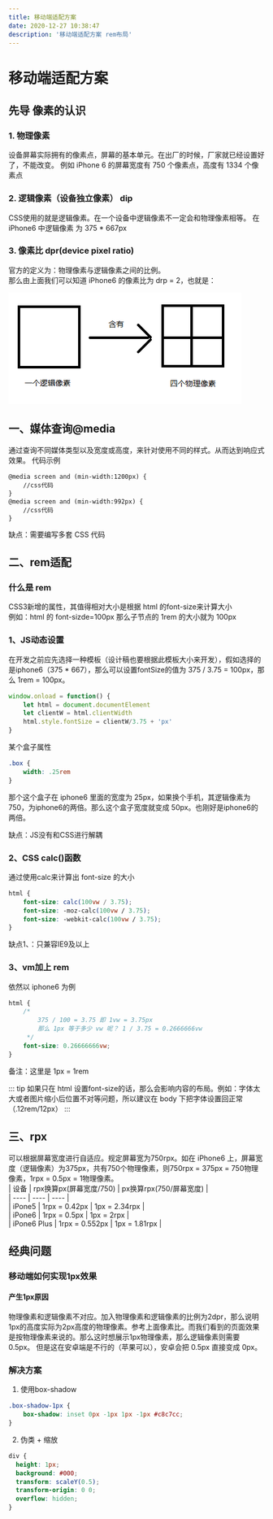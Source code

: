 ```yaml
---
title: 移动端适配方案
date: 2020-12-27 10:38:47
description: '移动端适配方案 rem布局'
---
```

# 移动端适配方案

## 先导 像素的认识

### 1. 物理像素
设备屏幕实际拥有的像素点，屏幕的基本单元。在出厂的时候，厂家就已经设置好了，不能改变。
例如 iPhone 6 的屏幕宽度有 750 个像素点，高度有 1334 个像素点

### 2. 逻辑像素（设备独立像素） dip
CSS使用的就是逻辑像素。在一个设备中逻辑像素不一定会和物理像素相等。 
在 iPhone6 中逻辑像素 为 375 * 667px

### 3. 像素比 dpr(device pixel ratio)
官方的定义为：物理像素与逻辑像素之间的比例。  
那么由上面我们可以知道 iPhone6 的像素比为 drp = 2，也就是：

![像素比](../../assets/shipei01.png)

<!-- ### 4. 移动端图片选择
以 iPhone6 为例子，其逻辑像素为 375 * 667px，那么使用宽 375px 的图片就能
正常显示了，但是如果追求图片更好的色彩，那么也可以使用750px、960px、2560px的图片 -->

<!-- ## 一、百分比布局
利用百分比单位 % 来适应各种不同屏幕的响应式效果，使得页面的组件能根据屏幕的宽度或高度的改变而改变。  
缺点：大量的使用百分比会使布局变得困难，所以百分比适合比较简单的页面。（现在一般都不会单纯的使用一种方式来布局） -->

## 一、媒体查询@media
通过查询不同媒体类型以及宽度或高度，来针对使用不同的样式。从而达到响应式效果。
代码示例
```
@media screen and (min-width:1200px) {
	//css代码
}
@media screen and (min-width:992px) {
	//css代码
}
```
缺点：需要编写多套 CSS 代码

<!-- ## 三、viewport视口适配
手机游览器是把页面放在一个虚拟的窗口 viewport 中的，通常情况下这个虚拟的窗口比屏幕宽，这样就不用把每个网页挤到很小的窗口中，用户可以通过平移和缩放来看网页的内容。viewport就是让网页开发者通过其大小，动态的设置其网页内容中控件元素的大小,从而使得在浏览器上实现和web网页中相同的效果(比例缩小)。

### viewport配置
1. width=device-width ：表示宽度等于设备屏幕的宽度（也可以等于一个正整数）
1. initial-scale=1.0：表示初始的缩放比例（页面初始加载时的默认比例）
3. minimum-scale=1.0：表示允许用户缩放的最小比例
4. maximum-scale=1.0：表示允许用户缩放的最大比例
5. user-scalable=no：表示用户是否可以手动缩放（no为不允许，yes为允许）

### viewport用法
1. vw：1vw等于视口宽度的1%
2. vh：1vh等于视口高度的1%。    
3. vmin：选取vw和vh中最小的那个。    
4. vmax：选取vw和vh中最大的那个。    

例如 iphone4 里的逻辑像素为 320px * 480px，那么 1vw = 320/100 = 3.2px,    
1vh = 480/100 = 4.8px -->


## 二、rem适配

### 什么是 rem
CSS3新增的属性，其值得相对大小是根据 html 的font-size来计算大小    
例如：html 的 font-sizde=100px 那么子节点的 1rem 的大小就为 100px

### 1、JS动态设置
在开发之前应先选择一种模板（设计稿也要根据此模板大小来开发），假如选择的是iphone6（375 * 667），那么可以设置fontSize的值为 375 / 3.75 = 100px，那么 1rem = 100px。
```js
window.onload = function() {
	let html = document.documentElement
	let clientW = html.clientWidth
	html.style.fontSize = clientW/3.75 + 'px'
}
```
某个盒子属性
```css
.box {
	width: .25rem
}
```
那个这个盒子在 iphone6 里面的宽度为 25px，如果换个手机，其逻辑像素为 750，为iphone6的两倍。那么这个盒子宽度就变成 50px。也刚好是iphone6的两倍。


缺点：JS没有和CSS进行解耦

### 2、CSS calc()函数
通过使用calc来计算出 font-size 的大小
```css
html {
	font-size: calc(100vw / 3.75);
	font-size: -moz-calc(100vw / 3.75);
	font-size: -webkit-calc(100vw / 3.75);
}
```
缺点1、：只兼容IE9及以上

### 3、vm加上 rem
依然以 iphone6 为例
```css
html {
	/* 
		375 / 100 = 3.75 即 1vw = 3.75px
		那么 1px 等于多少 vw 呢？ 1 / 3.75 = 0.2666666vw	
	 */
	font-size: 0.26666666vw;
}
```
备注：这里是 1px = 1rem

::: tip
如果只在 html 设置font-size的话，那么会影响内容的布局。例如：字体太大或者图片缩小后位置不对等问题，所以建议在 body 下把字体设置回正常（.12rem/12px）
:::

<!-- ## 五、Flex布局（弹性布局）
Flex 布局是 CSS3 新出的一种布局方式。这里就不做多介绍。
缺点：只兼容IE10及以上 -->

## 三、rpx
可以根据屏幕宽度进行自适应。规定屏幕宽为750rpx。如在 iPhone6 上，屏幕宽度（逻辑像素）为375px，共有750个物理像素，则750rpx = 375px = 750物理像素，1rpx = 0.5px = 1物理像素。  
|  设备   | rpx换算px(屏幕宽度/750)  |  px换算rpx(750/屏幕宽度)  |  
|  ----  | ----  |  ----  |  
| iPone5  | 1rpx = 0.42px |  1px = 2.34rpx  |  
| iPone6  | 1rpx = 0.5px |  1px = 2rpx  |  
| iPone6 Plus  | 1rpx = 0.552px |  1px = 1.81rpx  |  

## 经典问题

### 移动端如何实现1px效果

#### 产生1px原因
物理像素和逻辑像素不对应。加入物理像素和逻辑像素的比例为2dpr，那么说明1px的高度实际为2px高度的物理像素。参考上面像素比。而我们看到的页面效果是按物理像素来说的。那么这时想展示1px物理像素，那么逻辑像素则需要 0.5px。
但是这在安卓端是不行的（苹果可以），安卓会把 0.5px 直接变成 0px。

### 解决方案
1. 使用box-shadow
```css
.box-shadow-1px {
	box-shadow: inset 0px -1px 1px -1px #c8c7cc;
}
```
2. 伪类 + 缩放
```css
div {
  height: 1px;
  background: #000;
  transform: scaleY(0.5);
  transform-origin: 0 0;
  overflow: hidden;
}
```